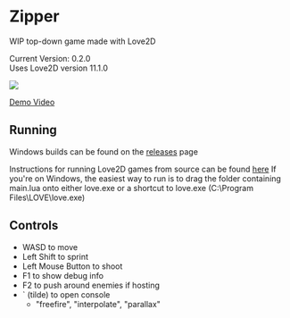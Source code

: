 
# Zipper
WIP top-down game made with Love2D

Current Version: 0.2.0<br>
Uses Love2D version 11.1.0

![](https://i.imgur.com/AbSoWam.png)

[Demo Video](https://streamable.com/ee7xr)

## Running
Windows builds can be found on the [releases](https://github.com/parameterized/zipper/releases) page

Instructions for running Love2D games from source can be found [here](https://love2d.org/wiki/Getting_Started)
If you're on Windows, the easiest way to run is to drag the folder containing main.lua onto either love.exe or a shortcut to love.exe (C:\\Program Files\\LOVE\\love.exe)

## Controls
- WASD to move
- Left Shift to sprint
- Left Mouse Button to shoot
- F1 to show debug info
- F2 to push around enemies if hosting
- \` (tilde) to open console
    - "freefire", "interpolate", "parallax"
